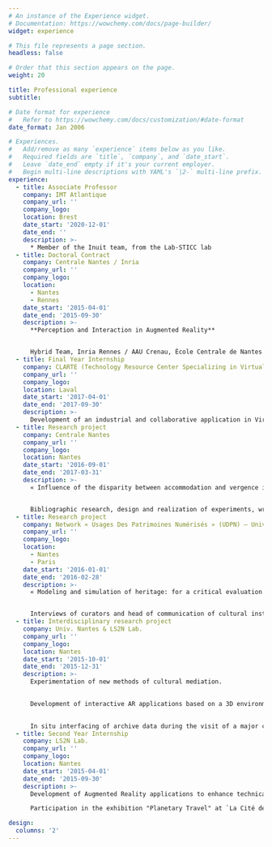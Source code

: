 ```yaml
---
# An instance of the Experience widget.
# Documentation: https://wowchemy.com/docs/page-builder/
widget: experience

# This file represents a page section.
headless: false

# Order that this section appears on the page.
weight: 20

title: Professional experience
subtitle:

# Date format for experience
#   Refer to https://wowchemy.com/docs/customization/#date-format
date_format: Jan 2006

# Experiences.
#   Add/remove as many `experience` items below as you like.
#   Required fields are `title`, `company`, and `date_start`.
#   Leave `date_end` empty if it's your current employer.
#   Begin multi-line descriptions with YAML's `|2-` multi-line prefix.
experience:
  - title: Associate Professor
    company: IMT Atlantique
    company_url: ''
    company_logo: 
    location: Brest
    date_start: '2020-12-01'
    date_end: ''
    description: >-
      * Member of the Inuit team, from the Lab-STICC lab
  - title: Doctoral Contract
    company: Centrale Nantes / Inria
    company_url: ''
    company_logo: 
    location: 
      - Nantes
      - Rennes
    date_start: '2015-04-01'
    date_end: '2015-09-30'
    description: >-
      **Perception and Interaction in Augmented Reality**


      Hybrid Team, Inria Rennes / AAU Crenau, École Centrale de Nantes
  - title: Final Year Internship
    company: CLARTE (Technology Resource Center Specializing in Virtual Reality, Augmented Reality and Emerging Technologies)
    company_url: ''
    company_logo: 
    location: Laval
    date_start: '2017-04-01'
    date_end: '2017-09-30'
    description: >-
      Development of an industrial and collaborative application in Virtual Reality and Augmented Reality
  - title: Research project
    company: Centrale Nantes
    company_url: ''
    company_logo: 
    location: Nantes
    date_start: '2016-09-01'
    date_end: '2017-03-31'
    description: >-
      « Influence of the disparity between accommodation and vergence in the perception of augmented reality environments »


      Bibliographic research, design and realization of experiments, writing of scientific documents.
  - title: Research project
    company: Network « Usages Des Patrimoines Numérisés » (UDPN) – Univ. Paris 13
    company_url: ''
    company_logo: 
    location: 
      - Nantes
      - Paris
    date_start: '2016-01-01'
    date_end: '2016-02-28'
    description: >-
      « Modeling and simulation of heritage: for a critical evaluation of digital applications »


      Interviews of curators and head of communication of cultural institutions. Analyze of and preparation of a report on the use of digital technologies in French museums.
  - title: Interdisciplinary research project
    company: Univ. Nantes & LS2N Lab.
    company_url: ''
    company_logo: 
    location: Nantes
    date_start: '2015-10-01'
    date_end: '2015-12-31'
    description: >-
      Experimentation of new methods of cultural mediation. 
      

      Development of interactive AR applications based on a 3D environment and a corpus of archive images. 
      

      In situ interfacing of archive data during the visit of a major cultural venue in the city of Nantes: the Mauduit salons.
  - title: Second Year Internship
    company: LS2N Lab.
    company_url: ''
    company_logo: 
    location: Nantes
    date_start: '2015-04-01'
    date_end: '2015-09-30'
    description: >-
      Development of Augmented Reality applications to enhance technical or heritage objects

      Participation in the exhibition "Planetary Travel" at `La Cité des Congrès de Nantes’

design:
  columns: '2'
---
```

